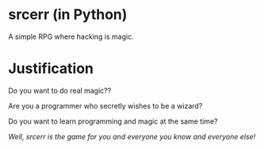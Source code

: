 srcerr (in Python)
====================

A simple RPG where hacking is magic.

Justification
=============
Do you want to do real magic?? 

Are you a programmer who secretly wishes to be a wizard? 

Do you want to learn programming and magic at the same time?

*Well, srcerr is the game for you and everyone you know and everyone else!*
